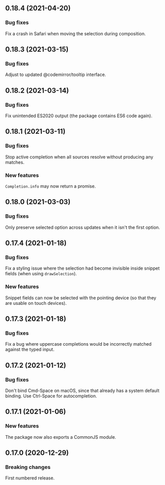 ## 0.18.4 (2021-04-20)

### Bug fixes

Fix a crash in Safari when moving the selection during composition.

## 0.18.3 (2021-03-15)

### Bug fixes

Adjust to updated @codemirror/tooltip interface.

## 0.18.2 (2021-03-14)

### Bug fixes

Fix unintended ES2020 output (the package contains ES6 code again).

## 0.18.1 (2021-03-11)

### Bug fixes

Stop active completion when all sources resolve without producing any matches.

### New features

`Completion.info` may now return a promise.

## 0.18.0 (2021-03-03)

### Bug fixes

Only preserve selected option across updates when it isn't the first option.

## 0.17.4 (2021-01-18)

### Bug fixes

Fix a styling issue where the selection had become invisible inside snippet fields (when using `drawSelection`).

### New features

Snippet fields can now be selected with the pointing device (so that they are usable on touch devices).

## 0.17.3 (2021-01-18)

### Bug fixes

Fix a bug where uppercase completions would be incorrectly matched against the typed input.

## 0.17.2 (2021-01-12)

### Bug fixes

Don't bind Cmd-Space on macOS, since that already has a system default binding. Use Ctrl-Space for autocompletion.

## 0.17.1 (2021-01-06)

### New features

The package now also exports a CommonJS module.

## 0.17.0 (2020-12-29)

### Breaking changes

First numbered release.

